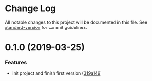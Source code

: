 # Change Log

All notable changes to this project will be documented in this file. See [standard-version](https://github.com/conventional-changelog/standard-version) for commit guidelines.

<a name="0.1.0"></a>
# 0.1.0 (2019-03-25)


### Features

* init project and finish first version ([319a149](https://github.com/HenryYong/tool-cli/commit/319a149))

